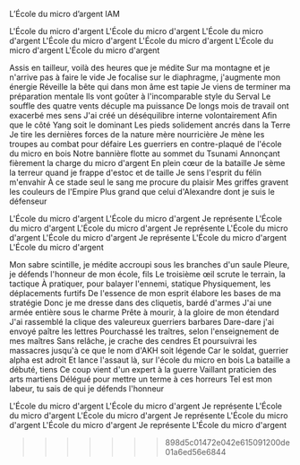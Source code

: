L’École du micro d’argent
IAM
 
L'École du micro d'argent
L'École du micro d'argent
L'École du micro d'argent
L'École du micro d'argent
L'École du micro d'argent
L'École du micro d'argent
L'École du micro d'argent

Assis en tailleur, voilà des heures que je médite
Sur ma montagne et je n'arrive pas à faire le vide
Je focalise sur le diaphragme, j'augmente mon énergie
Réveille la bête qui dans mon âme est tapie
Je viens de terminer ma préparation mentale
Ils vont goûter à l'incomparable style du Serval
Le souffle des quatre vents décuple ma puissance
De longs mois de travail ont exacerbé mes sens
J'ai créé un déséquilibre interne volontairement
Afin que le côté Yang soit le dominant
Les pieds solidement ancrés dans la Terre
Je tire les dernières forces de la nature mère nourricière
Je mène les troupes au combat pour défaire
Les guerriers en contre-plaqué de l'école du micro en bois
Notre bannière flotte au sommet du Tsunami
Annonçant fièrement la charge du micro d'argent
En plein cœur de la bataille
Je sème la terreur quand je frappe d'estoc et de taille
Je sens l'esprit du félin m'envahir
À ce stade seul le sang me procure du plaisir
Mes griffes gravent les couleurs de l'Empire
Plus grand que celui d'Alexandre dont je suis le défenseur



L'École du micro d'argent
L'École du micro d'argent
Je représente
L'École du micro d'argent
L'École du micro d'argent
Je représente
L'École du micro d'argent
L'École du micro d'argent
Je représente
L'École du micro d'argent
L'École du micro d'argent

Mon sabre scintille, je médite accroupi sous les branches d'un saule
Pleure, je défends l'honneur de mon école, fils
Le troisième œil scrute le terrain, la tactique
À pratiquer, pour balayer l'ennemi, statique
Physiquement, les déplacements furtifs
De l'essence de mon esprit élabore les bases de ma stratégie
Donc je me dresse dans des cliquetis, bardé d'armes
J'ai une armée entière sous le charme
Prête à mourir, à la gloire de mon étendard
J'ai rassemblé la clique des valeureux guerriers barbares
Dare-dare j'ai envoyé paître les lettres
Pourchassé les traîtres, selon l'enseignement de mes maîtres
Sans relâche, je crache des cendres
Et poursuivrai les massacres jusqu'à ce que le nom d'AKH soit légende
Car le soldat, guerrier alpha est adroit
Et lance l'assaut là, sur l'école du micro en bois
La bataille a débuté, tiens
Ce coup vient d'un expert à la guerre
Vaillant praticien des arts martiens
Délégué pour mettre un terme à ces horreurs
Tel est mon labeur, tu sais de qui je défends l'honneur

L'École du micro d'argent
L'École du micro d'argent
Je représente
L'École du micro d'argent
L'École du micro d'argent
Je représente
L'École du micro d'argent
L'École du micro d'argent
Je représente
L'École du micro d'argent

>>>>>>> 898d5c01472e042e615091200de01a6ed56e6844
